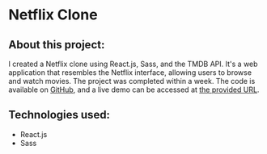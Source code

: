 # Netflix Clone

## About this project:
I created a Netflix clone using React.js, Sass, and the TMDB API. It's a web application that resembles the Netflix interface, allowing users to browse and watch movies. The project was completed within a week. The code is available on [GitHub](https://github.com/nachat-ayoub/Netflix-Clone), and a live demo can be accessed at [the provided URL](https://netflixclone-ayoub.web.app/).

## Technologies used:
- React.js
- Sass
